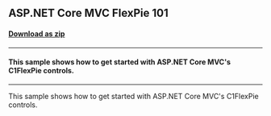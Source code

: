 ## ASP.NET Core MVC FlexPie 101
#### [Download as zip](https://downgit.github.io/#/home?url=https://github.com/GrapeCity/ComponentOne-ASPNET-MVC-Samples/tree/master/HowTo/FlexChart/FlexPie101)
____
#### This sample shows how to get started with ASP.NET Core MVC's C1FlexPie controls.
____
This sample shows how to get started with ASP.NET Core MVC's C1FlexPie controls.
